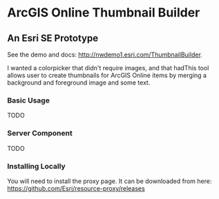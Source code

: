 # ArcGIS Online Thumbnail Builder
## An Esri SE Prototype

See the demo and docs: http://nwdemo1.esri.com/ThumbnailBuilder.

I wanted a colorpicker that didn't require images, and that hadThis tool allows user to create thumbnails for ArcGIS Online items by merging a background and foreground image and some text.

### Basic Usage

TODO

### Server Component

TODO

### Installing Locally

You will need to install the proxy page.  It can be downloaded from here: https://github.com/Esri/resource-proxy/releases
